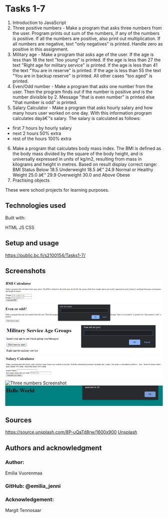 # Tasks 1-7

1.  Introduction to JavaScript
2.  Three positive numbers - Make a program that asks three numbers from the user. Program prints out sum of the numbers, if any of the numbers is positive. If all the numbers are positive, also print out multiplication. If all numbers are negative, text "only negatives" is printed. Handle zero as positive in this assignment.
3.  Military age - Make a program that asks age of the user. If the age is less than 18 the text "too young" is printed. If the age is less than 27 the text "Right age for military service" is printed. If the age is less than 41 the text "You are in reserve" is printed. If the age is less than 55 the text "You are in backup reserve" is printed. All other cases "too aged" is printed.
4.  Even/Odd number - Make a program that asks one number from the user. Then the program finds out if the number is positive and is the number divisible by 2. Message "that is even number" is printed else "that number is odd" is printed.
5.  Salary Calculator - Make a program that asks hourly salary and how many hours user worked on one day. With this information program calculates dayâ€™s salary.
    The salary is calculated as follows:

- first 7 hours by hourly salary
- next 2 hours 50% extra
- rest of the hours 100% extra

6. Make a program that calculates body mass index. The BMI is defined as the body mass divided by the square of the body height, and is universally expressed in units of kg/m2, resulting from mass in kilograms and height in metres. Based on result display correct range:
   BMI Status
   Below 18.5 Underweight
   18.5 â€“ 24.9 Normal or Healthy Weight
   25.0 â€“ 29.9 Overweight
   30.0 and Above Obese
7. Practising objects

These were school projects for learning purposes.

## Technologies used

Built with:

HTML
JS
CSS

## Setup and usage

https://public.bc.fi/s2100154/Tasks1-7/

## Screenshots

![BMI Calculator Screenshot](bmi.png)
![Even/Odd Screenshot](evenodd.png)
![Military Age Screenshot](militaryage.png)
![Salary calculator Screenshot](salarycalc.png)
![Three numbers Screenshot](threenumbers.png)
![Task 1 Screenshot](1sttask.png)

## Sources

https://source.unsplash.com/8P-uQaTd8rw/1600x900
[Unsplash](https://source.unsplash.com/8P-uQaTd8rw/1600x900)

## Authors and acknowledgment

### Author:

Emilia Vuorenmaa

### GitHub: @emilia_jenni

### Acknowledgement:

Margit Tennosaar
